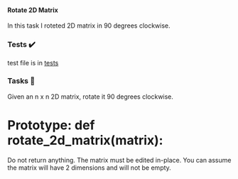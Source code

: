 #### Rotate 2D Matrix
In this task I roteted 2D matrix in 90 degrees clockwise.
### Tests ✔️
test file is in <a href='https://github.com/TheMunene/alx-interview/blob/master/0x07-rotate_2d_matrix/0-main.py'>tests</a>

### Tasks 📃
Given an n x n 2D matrix, rotate it 90 degrees clockwise.

# Prototype: def rotate_2d_matrix(matrix):
Do not return anything. The matrix must be edited in-place.
You can assume the matrix will have 2 dimensions and will not be empty.
